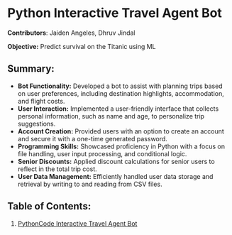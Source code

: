 # Python Interactive Travel Agent Bot
**Contributors**: Jaiden Angeles, Dhruv Jindal

**Objective:** Predict survival on the Titanic using ML

## Summary:

- **Bot Functionality:** Developed a bot to assist with planning trips based on user preferences, including destination highlights, accommodation, and flight costs.
- **User Interaction:** Implemented a user-friendly interface that collects personal information, such as name and age, to personalize trip suggestions.
- **Account Creation:** Provided users with an option to create an account and secure it with a one-time generated password.
- **Programming Skills:** Showcased proficiency in Python with a focus on file handling, user input processing, and conditional logic.
- **Senior Discounts:** Applied discount calculations for senior users to reflect in the total trip cost.
- **User Data Management:** Efficiently handled user data storage and retrieval by writing to and reading from CSV files.


## Table of Contents:
1. [PythonCode Interactive Travel Agent Bot](https://github.com/jaidenangeles/Project-Portfolio/blob/main/Python%20Interactive%20Travel%20Agent%20Bot/PythonCode%20Travel%20Agent%20Bot.py)
